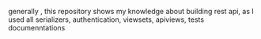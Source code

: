 generally , this repository shows my knowledge about building rest api, as I used all serializers, authentication, viewsets, apiviews, tests documenntations
